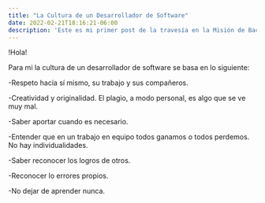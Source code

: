 ```yaml
---
title: "La Cultura de un Desarrollador de Software"
date: 2022-02-21T18:16:21-06:00
description: 'Este es mi primer post de la travesía en la Misión de Backend con Node JS de Launch X.'
---
```


!Hola!

Para mi la cultura de un desarrollador de software se basa en lo siguiente:

-Respeto hacía sí mismo, su trabajo y sus compañeros.

-Creatividad y originalidad. El plagio, a modo personal, es algo que se ve muy mal.

-Saber aportar cuando es necesario.

-Entender que en un trabajo en equipo todos ganamos o todos perdemos. No hay individualidades.

-Saber reconocer los logros de otros.

-Reconocer lo errores propios.

-No dejar de aprender nunca.
